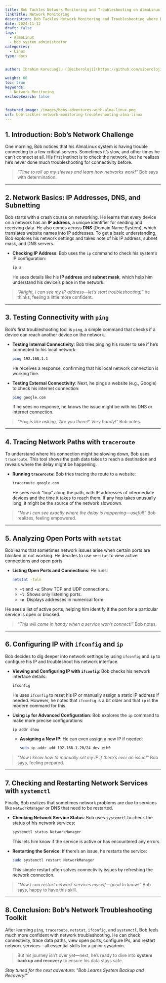 ```yaml
---
title: Bob Tackles Network Monitoring and Troubleshooting on AlmaLinux
linkTitle: Network Monitoring
description: Bob Tackles Network Monitoring and Troubleshooting where Bob will learn to diagnose and troubleshoot network issues using essential Linux network tools.
date: 2024-11-12
draft: false
tags:
  - AlmaLinux
  - bob system administrator
categories:
  - Linux
type: docs


author: İbrahim Korucuoğlu ([@siberoloji](https://github.com/siberoloji))

weight: 60
toc: true
keywords: 
  - Network Monitoring
excludeSearch: false


featured_image: /images/bobs-adventures-with-alma-linux.png
url: bob-tackles-network-monitoring-troubleshooting-alma-linux
---
```


## 1. Introduction: Bob’s Network Challenge

One morning, Bob notices that his AlmaLinux system is having trouble connecting to a few critical servers. Sometimes it’s slow, and other times he can’t connect at all. His first instinct is to check the network, but he realizes he’s never done much troubleshooting for connectivity before.

> *“Time to roll up my sleeves and learn how networks work!”* Bob says with determination.

---

## 2. Network Basics: IP Addresses, DNS, and Subnetting

Bob starts with a crash course on networking. He learns that every device on a network has an **IP address**, a unique identifier for sending and receiving data. He also comes across **DNS** (Domain Name System), which translates website names into IP addresses. To get a basic understanding, Bob explores his network settings and takes note of his IP address, subnet mask, and DNS servers.

- **Checking IP Address**: Bob uses the `ip` command to check his system’s IP configuration:

  ```bash
  ip a
  ```

  He sees details like his **IP address** and **subnet mask**, which help him understand his device’s place in the network.

> *“Alright, I can see my IP address—let’s start troubleshooting!”* he thinks, feeling a little more confident.

---

## 3. Testing Connectivity with `ping`

Bob’s first troubleshooting tool is `ping`, a simple command that checks if a device can reach another device on the network.

- **Testing Internal Connectivity**: Bob tries pinging his router to see if he’s connected to his local network:

  ```bash
  ping 192.168.1.1
  ```

  He receives a response, confirming that his local network connection is working fine.

- **Testing External Connectivity**: Next, he pings a website (e.g., Google) to check his internet connection:

  ```bash
  ping google.com
  ```

  If he sees no response, he knows the issue might be with his DNS or internet connection.

> *“`Ping` is like asking, ‘Are you there?’ Very handy!”* Bob notes.

---

## 4. Tracing Network Paths with `traceroute`

To understand where his connection might be slowing down, Bob uses `traceroute`. This tool shows the path data takes to reach a destination and reveals where the delay might be happening.

- **Running `traceroute`**: Bob tries tracing the route to a website:

  ```bash
  traceroute google.com
  ```

  He sees each “hop” along the path, with IP addresses of intermediate devices and the time it takes to reach them. If any hop takes unusually long, it might be the source of the network slowdown.

> *“Now I can see exactly where the delay is happening—useful!”* Bob realizes, feeling empowered.

---

## 5. Analyzing Open Ports with `netstat`

Bob learns that sometimes network issues arise when certain ports are blocked or not working. He decides to use `netstat` to view active connections and open ports.

- **Listing Open Ports and Connections**: He runs:

  ```bash
  netstat -tuln
  ```

  - **`-t`** and **`-u`**: Show TCP and UDP connections.
  - **`-l`**: Shows only listening ports.
  - **`-n`**: Displays addresses in numerical form.

He sees a list of active ports, helping him identify if the port for a particular service is open or blocked.

> *“This will come in handy when a service won’t connect!”* Bob notes.

---

## 6. Configuring IP with `ifconfig` and `ip`

Bob decides to dig deeper into network settings by using `ifconfig` and `ip` to configure his IP and troubleshoot his network interface.

- **Viewing and Configuring IP with `ifconfig`**: Bob checks his network interface details:

  ```bash
  ifconfig
  ```

  He uses `ifconfig` to reset his IP or manually assign a static IP address if needed. However, he notes that `ifconfig` is a bit older and that `ip` is the modern command for this.

- **Using `ip` for Advanced Configuration**: Bob explores the `ip` command to make more precise configurations:

  ```bash
  ip addr show
  ```

  - **Assigning a New IP**: He can even assign a new IP if needed:

    ```bash
    sudo ip addr add 192.168.1.20/24 dev eth0
    ```

> *“Now I know how to manually set my IP if there’s ever an issue!”* Bob says, feeling prepared.

---

## 7. Checking and Restarting Network Services with `systemctl`

Finally, Bob realizes that sometimes network problems are due to services like `NetworkManager` or DNS that need to be restarted.

- **Checking Network Service Status**: Bob uses `systemctl` to check the status of his network services:

  ```bash
  systemctl status NetworkManager
  ```

  This lets him know if the service is active or has encountered any errors.

- **Restarting the Service**: If there’s an issue, he restarts the service:

  ```bash
  sudo systemctl restart NetworkManager
  ```

  This simple restart often solves connectivity issues by refreshing the network connection.

> *“Now I can restart network services myself—good to know!”* Bob says, happy to have this skill.

---

## 8. Conclusion: Bob’s Network Troubleshooting Toolkit

After learning `ping`, `traceroute`, `netstat`, `ifconfig`, and `systemctl`, Bob feels much more confident with network troubleshooting. He can check connectivity, trace data paths, view open ports, configure IPs, and restart network services—all essential skills for a junior sysadmin.

> But his journey isn’t over yet—next, he’s ready to dive into **system backup and recovery** to ensure his data stays safe.

*Stay tuned for the next adventure: "Bob Learns System Backup and Recovery!"*
